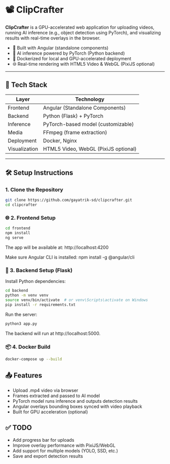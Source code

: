 # 📽️ ClipCrafter

**ClipCrafter** is a GPU-accelerated web application for uploading videos, running AI inference (e.g., object detection using PyTorch), and visualizing results with real-time overlays in the browser.

- 🎥 Built with Angular (standalone components)
- 🧠 AI inference powered by PyTorch (Python backend)
- 🚀 Dockerized for local and GPU-accelerated deployment
- 🌐 Real-time rendering with HTML5 Video & WebGL (PixiJS optional)

---

## 🧱 Tech Stack

| Layer        | Technology                              |
|--------------|------------------------------------------|
| Frontend     | Angular (Standalone Components)          |
| Backend      | Python (Flask) + PyTorch      |
| Inference    | PyTorch-based model (customizable)       |
| Media        | FFmpeg (frame extraction)                |
| Deployment   | Docker, Nginx                            |
| Visualization| HTML5 Video, WebGL (PixiJS optional)     |

---

## 🛠️ Setup Instructions

### 1. Clone the Repository

```bash
git clone https://github.com/gayatrik-sd/clipcrafter.git
cd clipcrafter
```

### 🌐 2. Frontend Setup

```bash
cd frontend
npm install
ng serve
```
The app will be available at: http://localhost:4200

Make sure Angular CLI is installed: npm install -g @angular/cli

### 🐍 3. Backend Setup (Flask)

Install Python dependencies:
```bash
cd backend
python -m venv venv
source venv/bin/activate  # or venv\Scripts\activate on Windows
pip install -r requirements.txt
```
Run the server:
```bash
python3 app.py
```
The backend will run at http://localhost:5000.

### 📦 4. Docker Build

```bash
docker-compose up --build
```

## 📤 Features

- Upload .mp4 video via browser
- Frames extracted and passed to AI model
- PyTorch model runs inference and outputs detection results
- Angular overlays bounding boxes synced with video playback
- Built for GPU acceleration (optional)

## ✅ TODO

- Add progress bar for uploads
- Improve overlay performance with PixiJS/WebGL
- Add support for multiple models (YOLO, SSD, etc.)
- Save and export detection results
